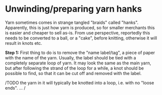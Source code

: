 # Unwinding/preparing yarn hanks

Yarn sometimes comes in strange tangled "braids" called "hanks".
Apparently, this is just how yarn is produced,
so for smaller merchants this is easier and cheaper to sell as-is.
From use perspective, reportedly this needs to be converted to
a ball, or a "cake", before knitting,
otherwise it will result in knots etc.

**Step 1:** First thing to do is to remove the "name label/tag",
a piece of paper with the name of the yarn.
Usually, the label should be tied with a completely separate loop of yarn.
It may look the same as the main yarn,
but after following the strand of the loop for a while,
a knot should be possible to find, so that it can be cut off
and removed with the label.

/TODO
the yarn in it will typically be knotted into a loop,
i.e. with no "loose ends". 
...
/
